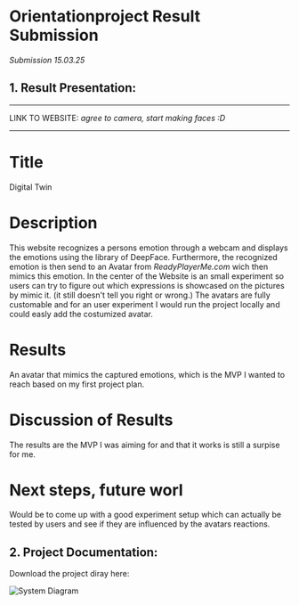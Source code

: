 # Orientationproject Result Submission

_Submission 15.03.25_

## 1. Result Presentation:

---

LINK TO WEBSITE:
_agree to camera, start making faces :D_

---

# Title

Digital Twin

# Description

This website recognizes a persons emotion through a webcam and displays the emotions using the library of DeepFace. Furthermore, the recognized emotion is then send to an Avatar from _ReadyPlayerMe.com_ wich then mimics this emotion. In the center of the Website is an small experiment so users can try to figure out which expressions is showcased on the pictures by mimic it. (it still doesn't tell you right or wrong.) The avatars are fully customable and for an user experiment I would run the project locally and could easly add the costumized avatar.

# Results

An avatar that mimics the captured emotions, which is the MVP I wanted to reach based on my first project plan.

# Discussion of Results

The results are the MVP I was aiming for and that it works is still a surpise for me.

# Next steps, future worl

Would be to come up with a good experiment setup which can actually be tested by users and see if they are influenced by the avatars reactions.

## 2. Project Documentation:

Download the project diray here:

![System Diagram](./img/system_diagram.png)
